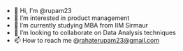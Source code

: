 - 👋 Hi, I’m @rupam23
- 👀 I’m interested in product management
- 🌱 I’m currently studying MBA from IIM Sirmaur
- 💞️ I’m looking to collaborate on Data Analysis techniques
- 📫 How to reach me @rahaterupam23@gmail.com

<!---
rupam23/rupam23 is a ✨ special ✨ repository because its `README.md` (this file) appears on your GitHub profile.
You can click the Preview link to take a look at your changes.
--->
